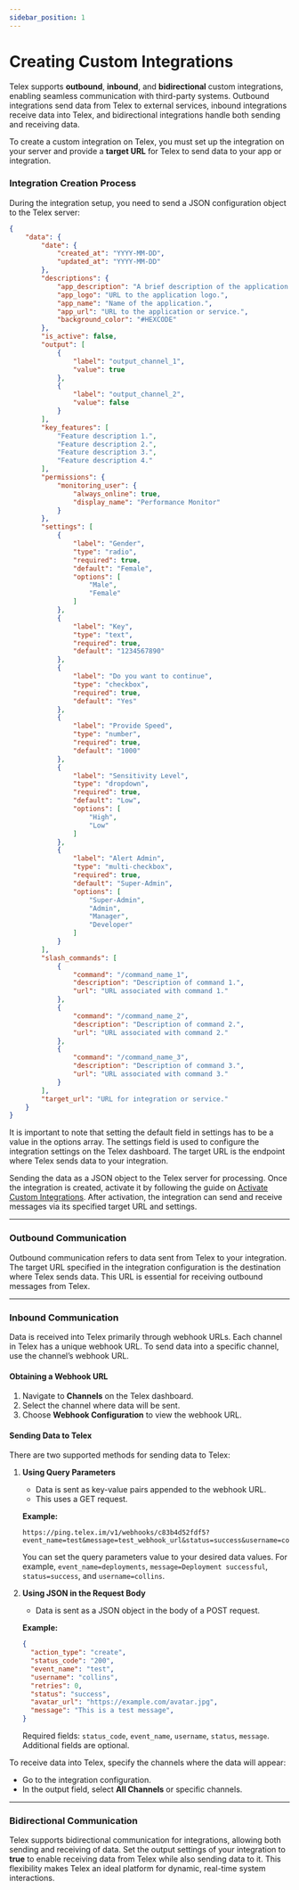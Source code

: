 ```yaml
---
sidebar_position: 1
---
```


# Creating Custom Integrations

Telex supports **outbound**, **inbound**, and **bidirectional** custom integrations, enabling seamless communication with third-party systems. Outbound integrations send data from Telex to external services, inbound integrations receive data into Telex, and bidirectional integrations handle both sending and receiving data.

To create a custom integration on Telex, you must set up the integration on your server and provide a **target URL** for Telex to send data to your app or integration.

### Integration Creation Process

During the integration setup, you need to send a JSON configuration object to the Telex server:


````json
{
    "data": {
        "date": {
            "created_at": "YYYY-MM-DD",
            "updated_at": "YYYY-MM-DD"
        },
        "descriptions": {
            "app_description": "A brief description of the application functionality.",
            "app_logo": "URL to the application logo.",
            "app_name": "Name of the application.",
            "app_url": "URL to the application or service.",
            "background_color": "#HEXCODE"
        },
        "is_active": false,
        "output": [
            {
                "label": "output_channel_1",
                "value": true
            },
            {
                "label": "output_channel_2",
                "value": false
            }
        ],
        "key_features": [
            "Feature description 1.",
            "Feature description 2.",
            "Feature description 3.",
            "Feature description 4."
        ],
        "permissions": {
            "monitoring_user": {
                "always_online": true,
                "display_name": "Performance Monitor"
            }
        },
        "settings": [
            {
                "label": "Gender",
                "type": "radio",
                "required": true,
                "default": "Female",
                "options": [
                    "Male",
                    "Female"
                ]
            },
            {
                "label": "Key",
                "type": "text",
                "required": true,
                "default": "1234567890"
            },
            {
                "label": "Do you want to continue",
                "type": "checkbox",
                "required": true,
                "default": "Yes"
            },
            {
                "label": "Provide Speed",
                "type": "number",
                "required": true,
                "default": "1000"
            },
            {
                "label": "Sensitivity Level",
                "type": "dropdown",
                "required": true,
                "default": "Low",
                "options": [
                    "High",
                    "Low"
                ]
            },
            {
                "label": "Alert Admin",
                "type": "multi-checkbox",
                "required": true,
                "default": "Super-Admin",
                "options": [
                    "Super-Admin",
                    "Admin",
                    "Manager",
                    "Developer"
                ]
            }
        ],
        "slash_commands": [
            {
                "command": "/command_name_1",
                "description": "Description of command 1.",
                "url": "URL associated with command 1."
            },
            {
                "command": "/command_name_2",
                "description": "Description of command 2.",
                "url": "URL associated with command 2."
            },
            {
                "command": "/command_name_3",
                "description": "Description of command 3.",
                "url": "URL associated with command 3."
            }
        ],
        "target_url": "URL for integration or service."
    }
}
````

It is important to note that setting the default field in settings has to be a value in the options array. The settings field is used to configure the integration settings on the Telex dashboard. The target URL is the endpoint where Telex sends data to your integration.


Sending the data as a JSON object to the Telex server for processing. Once the integration is created, activate it by following the guide on [Activate Custom Integrations](/docs/Getting%20-%20Started/activate_custom.md). After activation, the integration can send and receive messages via its specified target URL and settings.

---

### Outbound Communication
Outbound communication refers to data sent from Telex to your integration. The target URL specified in the integration configuration is the destination where Telex sends data. This URL is essential for receiving outbound messages from Telex.

---

### Inbound Communication
Data is received into Telex primarily through webhook URLs. Each channel in Telex has a unique webhook URL. To send data into a specific channel, use the channel’s webhook URL.

#### Obtaining a Webhook URL

1. Navigate to **Channels** on the Telex dashboard.
2. Select the channel where data will be sent.
3. Choose **Webhook Configuration** to view the webhook URL.

#### Sending Data to Telex
There are two supported methods for sending data to Telex:

1. **Using Query Parameters**
   - Data is sent as key-value pairs appended to the webhook URL.
   - This uses a GET request.

   **Example:**
   ```
   https://ping.telex.im/v1/webhooks/c83b4d52fdf5?event_name=test&message=test_webhook_url&status=success&username=collins
   ```

   You can set the query parameters value to your desired data values. For example, `event_name=deployments`, `message=Deployment successful`, `status=success`, and `username=collins`.

2. **Using JSON in the Request Body**
   - Data is sent as a JSON object in the body of a POST request.

   **Example:**
   ```json
   {
     "action_type": "create",
     "status_code": "200",
     "event_name": "test",
     "username": "collins",
     "retries": 0,
     "status": "success",
     "avatar_url": "https://example.com/avatar.jpg",
     "message": "This is a test message",
   }
   ```

   Required fields: `status_code`, `event_name`, `username`, `status`, `message`. Additional fields are optional.

To receive data into Telex, specify the channels where the data will appear:

- Go to the integration configuration.
- In the output field, select **All Channels** or specific channels.

---

### Bidirectional Communication
Telex supports bidirectional communication for integrations, allowing both sending and receiving of data. Set the output settings of your integration to **true** to enable receiving data from Telex while also sending data to it. This flexibility makes Telex an ideal platform for dynamic, real-time system interactions.


